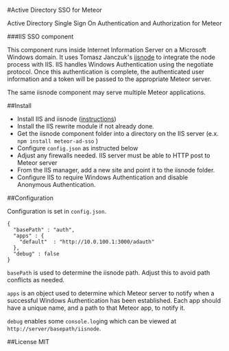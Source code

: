 #Active Directory SSO for Meteor

Active Directory Single Sign On Authentication and Authorization for Meteor

###IIS SSO component

This component runs inside Internet Information Server on a Microsoft Windows
domain. It uses Tomasz Janczuk's [iisnode](https://github.com/tjanczuk/iisnode) to integrate the node
process with IIS. IIS handles Windows Authentication using the negotiate protocol.
Once this authentication is complete, the authenticated user information and a token
will be passed to the appropriate Meteor server.

The same iisnode component may serve multiple Meteor applications.

##Install

* Install IIS and iisnode ([instructions](https://github.com/tjanczuk/iisnode#hosting-nodejs-applications-in-iis-on-windows))
* Install the IIS rewrite module if not already done.
* Get the iisnode component folder into a directory on the IIS server (e.x. `npm install meteor-ad-sso` )
* Configure `config.json` as instructed below
* Adjust any firewalls needed. IIS server must be able to HTTP post to Meteor server
* From the IIS manager, add a new site and point it to the iisnode folder.
* Configure IIS to require Windows Authentication and disable Anonymous Authentication.

##Configuration

Configuration is set in `config.json`.

    {
      "basePath" : "auth",
      "apps" : {
        "default"  : "http://10.0.100.1:3000/adauth"
      },
      "debug" : false
    }

`basePath` is used to determine the iisnode path. Adjust this to avoid path conflicts as needed.

`apps` is an object used to determine which Meteor server to notify when a successful Windows
Authentication has been established. Each app should have a unique name, and a path to that
Meteor app, to notify it.

`debug` enables some `console.log`ing which can be viewed at `http://server/basepath/iisnode`.

##License
MIT
